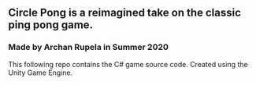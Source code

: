 ## Circle Pong is a reimagined take on the classic ping pong game.

### Made by Archan Rupela in Summer 2020 <br />

This following repo contains the C# game source code. Created using the Unity Game Engine.
